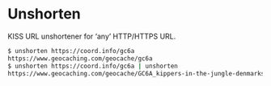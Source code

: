 # Unshorten

KISS URL unshortener for ‘any’ HTTP/HTTPS URL.

```sh
$ unshorten https://coord.info/gc6a
https://www.geocaching.com/geocache/gc6a
$ unshorten https://coord.info/gc6a | unshorten
https://www.geocaching.com/geocache/GC6A_kippers-in-the-jungle-denmarks-first
```
